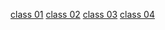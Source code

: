 [class 01](/ReadingNotes/class01)
[class 02](/ReadingNotes/class02)
[class 03](/ReadingNotes/class03)
[class 04](/ReadingNotes/class04)